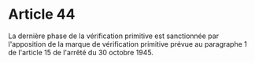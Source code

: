 # Article 44

La dernière phase de la vérification primitive est sanctionnée par l'apposition de la marque de vérification primitive prévue au paragraphe 1 de l'article 15 de l'arrêté du 30 octobre 1945.
